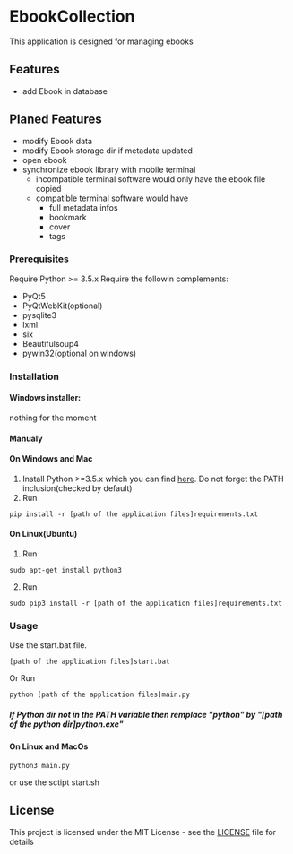 # EbookCollection
This application is designed for managing ebooks

## Features
- add Ebook in database
## Planed Features
- modify Ebook data
- modify Ebook storage dir if metadata updated
- open ebook
- synchronize ebook library with mobile terminal
    - incompatible terminal software would only have the ebook file copied
    - compatible terminal software would have
        - full metadata infos
        - bookmark
        - cover
        - tags


### Prerequisites

Require Python >= 3.5.x
Require the followin complements:
- PyQt5
- PyQtWebKit(optional)
- pysqlite3
- lxml
- six
- Beautifulsoup4
- pywin32(optional on windows)

### Installation
#### Windows installer: 
nothing for the moment

#### Manualy
#### On Windows and Mac
1. Install Python >=3.5.x which you can find [here](https://www.python.org/downloads/ "Python Download Link"). Do not forget the PATH inclusion(checked by default)
2. Run
```
pip install -r [path of the application files]requirements.txt
```
#### On Linux(Ubuntu)
1. Run 
```
sudo apt-get install python3
```
2. Run
```
sudo pip3 install -r [path of the application files]requirements.txt
```

### Usage
Use the start.bat file. 
```
[path of the application files]start.bat
```
Or Run
```
python [path of the application files]main.py
```
##### If Python dir not in the PATH variable then remplace "python" by "[path of the python dir]python.exe"


#### On Linux and MacOs
```
python3 main.py
```
or use the sctipt start.sh

## License

This project is licensed under the MIT License - see the [LICENSE](LICENSE) file for details